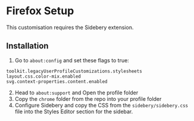 # Firefox Setup

This customisation requires the Sidebery extension.

## Installation

1. Go to `about:config` and set these flags to true:
```
toolkit.legacyUserProfileCustomizations.stylesheets
layout.css.color-mix.enabled
svg.context-properties.content.enabled
```
2. Head to `about:support` and Open the profile folder
3. Copy the `chrome` folder from the repo into your profile folder
4. Configure Sidebery and copy the CSS from the `sidebery/sidebery.css` file into the Styles Editor section for the sidebar.


